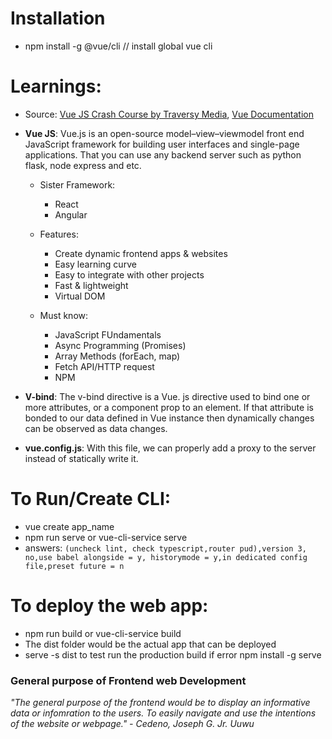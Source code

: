 # Installation
- npm install -g @vue/cli  // install global vue cli


# Learnings:
- Source: [Vue JS Crash Course by Traversy Media](https://www.youtube.com/watch?v=qZXt1Aom3Cs), [Vue Documentation](https://vuejs.org/guide/introduction.html)
- **Vue JS**: Vue.js is an open-source model–view–viewmodel front end JavaScript framework for building user interfaces and single-page applications. That you can use any backend server such as python flask, node express and etc.
    - Sister Framework:
        - React
        - Angular
    - Features:
        - Create dynamic frontend apps & websites
        - Easy learning curve
        - Easy to integrate with other projects
        - Fast & lightweight
        - Virtual DOM

    - Must know:
        - JavaScript FUndamentals
        - Async Programming (Promises)
        - Array Methods (forEach, map)
        - Fetch API/HTTP request
        - NPM
- **V-bind**: The v-bind directive is a Vue. js directive used to bind one or more attributes, or a component prop to an element. If that attribute is bonded to our data defined in Vue instance then dynamically changes can be observed as data changes.

- **vue.config.js**: With this file, we can properly add a proxy to the server instead of statically write it. 

# To Run/Create CLI:
- vue create app_name
- npm run serve or vue-cli-service serve
- answers: ``` (uncheck lint, check typescript,router pud),version 3, no,use babel alongside = y, historymode = y,in dedicated config file,preset future = n ```


# To deploy the web app:
- npm run build or vue-cli-service build
- The dist folder would be the actual app that can be deployed
- serve -s dist to test run the production build if error npm install -g serve


### General purpose of Frontend web Development
*"The general purpose of the frontend would be to display an informative data or infomration to the users. To easily navigate and use the intentions of the website or webpage." - Cedeno, Joseph G. Jr. Uuwu*
